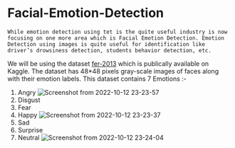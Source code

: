# Facial-Emotion-Detection

`While emotion detection using tet is the quite useful industry is now focusing on one more area which is Facial Emotion Detection. Emotion Detection using images is quite useful for identification like driver’s drowsiness detection, students behavior detection, etc.`

We will be using the dataset [fer-2013](https://www.kaggle.com/datasets/ashishpatel26/facial-expression-recognitionferchallenge) which is publically available on Kaggle. The dataset has 48*48 pixels gray-scale images of faces along with their emotion labels.
This dataset contains 7 Emotions :- 
1. Angry
![Screenshot from 2022-10-12 23-23-57](https://user-images.githubusercontent.com/56781746/195414550-985fc93e-261b-466f-96f7-b27e506b6272.png)
2. Disgust 
3. Fear 
4. Happy 
![Screenshot from 2022-10-12 23-23-37](https://user-images.githubusercontent.com/56781746/195414422-5391d44f-6478-4e43-ab96-39ea70a6ecd7.png)
5. Sad
6. Surprise 
7. Neutral
![Screenshot from 2022-10-12 23-24-04](https://user-images.githubusercontent.com/56781746/195414634-e1631d98-0662-45ba-b1c2-a54ad0486ae6.png)

